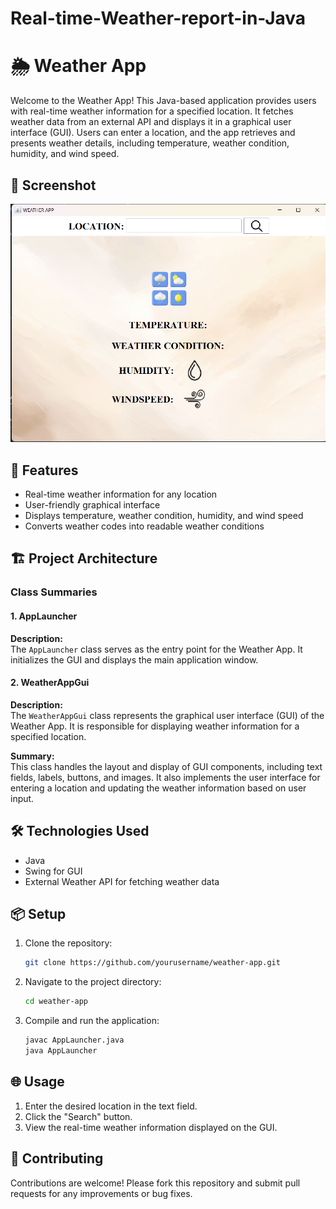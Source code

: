 # Real-time-Weather-report-in-Java

# 🌦️ Weather App

Welcome to the Weather App! This Java-based application provides users with real-time weather information for a specified location. It fetches weather data from an external API and displays it in a graphical user interface (GUI). Users can enter a location, and the app retrieves and presents weather details, including temperature, weather condition, humidity, and wind speed.

## 📸 Screenshot

![Weather App Screenshot](https://github.com/omkar-252003/Real-time-Weather-report-in-Java/blob/main/weather%202/WeatherAppGUI-Java-main/Screenshot_15.png)

## 🚀 Features

- Real-time weather information for any location
- User-friendly graphical interface
- Displays temperature, weather condition, humidity, and wind speed
- Converts weather codes into readable weather conditions

## 🏗️ Project Architecture

### Class Summaries

#### 1. AppLauncher

**Description:**  
The `AppLauncher` class serves as the entry point for the Weather App. It initializes the GUI and displays the main application window.

#### 2. WeatherAppGui

**Description:**  
The `WeatherAppGui` class represents the graphical user interface (GUI) of the Weather App. It is responsible for displaying weather information for a specified location.

**Summary:**  
This class handles the layout and display of GUI components, including text fields, labels, buttons, and images. It also implements the user interface for entering a location and updating the weather information based on user input.

## 🛠️ Technologies Used

- Java
- Swing for GUI
- External Weather API for fetching weather data

## 📦 Setup

1. Clone the repository:
   ```bash
   git clone https://github.com/yourusername/weather-app.git
   ```
2. Navigate to the project directory:
   ```bash
   cd weather-app
   ```
3. Compile and run the application:
   ```bash
   javac AppLauncher.java
   java AppLauncher
   ```

## 🌐 Usage

1. Enter the desired location in the text field.
2. Click the "Search" button.
3. View the real-time weather information displayed on the GUI.

## 🤝 Contributing

Contributions are welcome! Please fork this repository and submit pull requests for any improvements or bug fixes.

